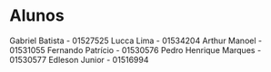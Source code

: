 # Alunos 

Gabriel Batista - 01527525
Lucca Lima - 01534204
Arthur Manoel - 01531055
Fernando Patrício - 01530576
Pedro Henrique Marques - 01530577
Edleson Junior - 01516994
